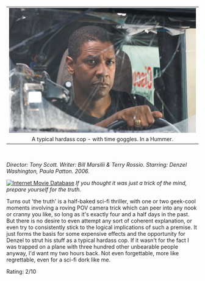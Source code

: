<!--
.. title: Deja Vu
.. slug: deja-vu
.. date: 2007-03-13 14:56:58-05:00
.. tags: media,movie,science-fiction,fiction
-->

|   |
|:-------------------------------:|
| ![](/files/2007/03/deja-vu.jpg) |
| A typical hardass cop - with time goggles. In a Hummer. |

<br />

*Director: Tony Scott.
Writer: Bill Marsilii & Terry Rossio.
Starring: Denzel Washington, Paula Patton.
2006.*

[![Internet Movie
Database](/files/2007/03/imdb.png)](http://www.imdb.com/title/tt0453467/)
*If you thought it was just a trick of the mind, prepare yourself for
the truth.*

Turns out 'the truth' is a half-baked sci-fi thriller, with one or two
geek-cool moments involving a roving POV camera trick which can peer
into any nook or cranny you like, so long as it's exactly four and a
half days in the past. But there is no desire to even attempt any sort
of coherent explanation, or even try to consistently stick to the
logical implications of such a premise. It just forms the basis for some
expensive effects and the opportunity for Denzel to strut his stuff as a
typical hardass cop. If it wasn't for the fact I was trapped on a plane
with three hundred other unbearable people anyway, I'd want my two hours
back. Not even forgettable, more like regrettable, even for a sci-fi
dork like me.

Rating: 2/10
